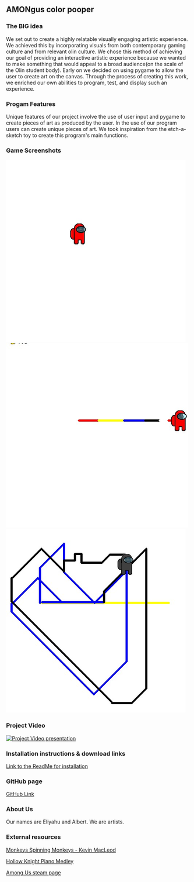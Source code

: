 ## AMONgus color pooper
### The BIG idea
We set out to create a highly relatable visually engaging artistic experience. We achieved this by incorporating visuals from both contemporary gaming culture and from relevant olin culture. We chose this method of achieving our goal of providing an interactive artistic experience because we wanted to make something that would appeal to a broad audience(on the scale of the Olin student body). Early on we decided on using pygame to allow the user to create art on the canvas. Through the process of creating this work, we enriched our own abilities to program, test, and display such an experience.

### Progam Features
Unique features of our project involve the use of user input and pygame to create pieces of art as produced by the user.  In the use of our program users can create unique pieces of art. We took inspiration from the etch-a-sketch toy to create this program's main functions. 

### Game Screenshots
![Screenshot of game](../website_Images/game_screenshot_1.jpg)
![Screenshot of game](../website_Images/game_screenshot_2.jpg)
![Screenshot of game](../website_Images/game_screenshot_3.jpg)

### Project Video
[![Project Video presentation](https://img.youtube.com/vi/NDLtrcCaCQw/0.jpg)](https://www.youtube.com/watch?v=NDLtrcCaCQw)
### Installation instructions & download links
[Link to the ReadMe for installation](https://github.com/JakobFinci/AMONgus-color-pooper/blob/main/README.md#installation)
### GitHub page
[GitHub Link](https://github.com/JakobFinci/AMONgus-color-pooper)
### About Us
Our names are Eliyahu and Albert. We are artists.
### External resources
[Monkeys Spinning Monkeys - Kevin MacLeod](https://www.youtube.com/watch?v=cMTEcjwKIQw)

[Hollow Knight Piano Medley](https://www.youtube.com/watch?v=OjfJpUZy4Dk)

[Among Us steam page](https://store.steampowered.com/app/945360/Among_Us/)
